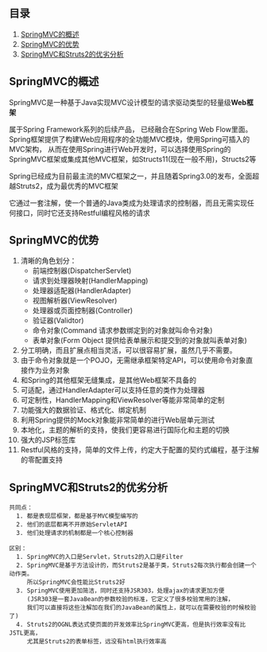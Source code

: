 ## 目录

1. [SpringMVC的概述](#springmvc的概述)
2. [SpringMVC的优势](#springmvc的优势)
3. [SpringMVC和Struts2的优劣分析](#springmvc和struts2的优劣分析)

## SpringMVC的概述

SpringMVC是一种基于Java实现MVC设计模型的请求驱动类型的轻量级**Web框架**

属于Spring Framework系列的后续产品，
已经融合在Spring Web Flow里面。Spring框架提供了构建Web应用程序的全功能MVC模块，使用Spring可插入的MVC架构，
从而在使用Spring进行Web开发时，可以选择使用Spring的SpringMVC框架或集成其他MVC框架，如Structs11(现在一般不用)，Structs2等

Spring已经成为目前最主流的MVC框架之一，并且随着Spring3.0的发布，全面超越Struts2，成为最优秀的MVC框架

它通过一套注解，使一个普通的Java类成为处理请求的控制器，而且无需实现任何接口，同时它还支持Restful编程风格的请求

## SpringMVC的优势

1. 清晰的角色划分：
    - 前端控制器(DispatcherServlet)
    - 请求到处理器映射(HandlerMapping)
    - 处理器适配器(HandlerAdapter)
    - 视图解析器(ViewResolver)
    - 处理器或页面控制器(Controller)
    - 验证器(Validtor)
    - 命令对象(Command 请求参数绑定到的对象就叫命令对象)
    - 表单对象(Form Object 提供给表单展示和提交到的对象就叫表单对象)
2. 分工明确，而且扩展点相当灵活，可以很容易扩展，虽然几乎不需要。
3. 由于命令对象就是一个POJO，无需继承框架特定API，可以使用命令对象直接作为业务对象
4. 和Spring的其他框架无缝集成，是其他Web框架不具备的
5. 可适配，通过HandlerAdapter可以支持任意的类作为处理器
6. 可定制性，HandlerMapping和ViewResolver等能非常简单的定制
7. 功能强大的数据验证、格式化、绑定机制
8. 利用Spring提供的Mock对象能非常简单的进行Web层单元测试
9. 本地化，主题的解析的支持，使我们更容易进行国际化和主题的切换
10. 强大的JSP标签库
11. Restful风格的支持，简单的文件上传，约定大于配置的契约式编程，基于注解的零配置支持

## SpringMVC和Struts2的优劣分析
    共同点：
      1. 都是表现层框架，都是基于MVC模型编写的
      2. 他们的底层都离不开原始ServletAPI
      3. 他们处理请求的机制都是一个核心控制器
      
    区别：
      1. SpringMVC的入口是Servlet，Struts2的入口是Filter
      2. SpringMVC是基于方法设计的，而Struts2是基于类，Struts2每次执行都会创建一个动作类。
         所以SpringMVC会性能比Struts2好
      3. SpringMVC使用更加简洁，同时还支持JSR303，处理ajax的请求更加方便
         (JSR303是一套JavaBean的参数校验的标准，它定义了很多校验常用的注解，
         我们可以直接将这些注解加在我们的JavaBean的属性上，就可以在需要校验的时候校验了)
      4. Struts2的OGNL表达式使页面的开发效率比SpringMVC更高，但是执行效率没有比JSTL更高，
         尤其是Struts2的表单标签，远没有html执行效率高




